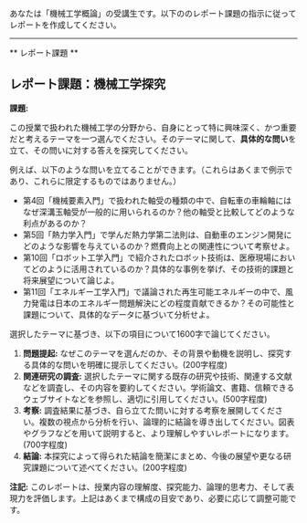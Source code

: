 あなたは「機械工学概論」の受講生です。以下ののレポート課題の指示に従ってレポートを作成してください。

---------------------------------------
** レポート課題 **

## レポート課題：機械工学探究

**課題:**

この授業で扱われた機械工学の分野から、自身にとって特に興味深く、かつ重要だと考えるテーマを一つ選んでください。そのテーマに関して、**具体的な問い**を立て、その問いに対する答えを探究してください。

例えば、以下のような問いを立てることができます。（これらはあくまで例示であり、これらに限定するものではありません。）

* 第4回「機械要素入門」で扱われた軸受の種類の中で、自転車の車輪軸にはなぜ深溝玉軸受が一般的に用いられるのか？他の軸受と比較してどのような利点があるのか？
* 第5回「熱力学入門」で学んだ熱力学第二法則は、自動車のエンジン開発にどのような影響を与えているのか？燃費向上との関連性について考察せよ。
* 第10回「ロボット工学入門」で紹介されたロボット技術は、医療現場においてどのように活用されているのか？具体的な事例を挙げ、その技術的課題と将来展望について論じよ。
* 第11回「エネルギー工学入門」で議論された再生可能エネルギーの中で、風力発電は日本のエネルギー問題解決にどの程度貢献できるか？その可能性と課題について、具体的なデータに基づいて分析せよ。


選択したテーマに基づき、以下の項目について1600字で論じてください。

1. **問題提起:** なぜこのテーマを選んだのか、その背景や動機を説明し、探究する具体的な問いを明確に提示してください。(200字程度)
2. **関連研究の調査:**  選択したテーマに関する既存の研究や技術、関連する文献などを調査し、その内容を要約してください。学術論文、書籍、信頼できるウェブサイトなどを参照し、適切に引用してください。(500字程度)
3. **考察:** 調査結果に基づき、自ら立てた問いに対する考察を展開してください。複数の視点から分析を行い、論理的に結論を導き出してください。図表やグラフなどを用いて説明すると、より理解しやすいレポートになります。(700字程度)
4. **結論:**  本探究によって得られた結論を簡潔にまとめ、今後の展望や更なる研究課題について述べてください。(200字程度)


**注記:** このレポートは、授業内容の理解度、探究能力、論理的思考力、そして表現力を評価します。上記はあくまで構成の目安であり、必要に応じて調整可能です。
